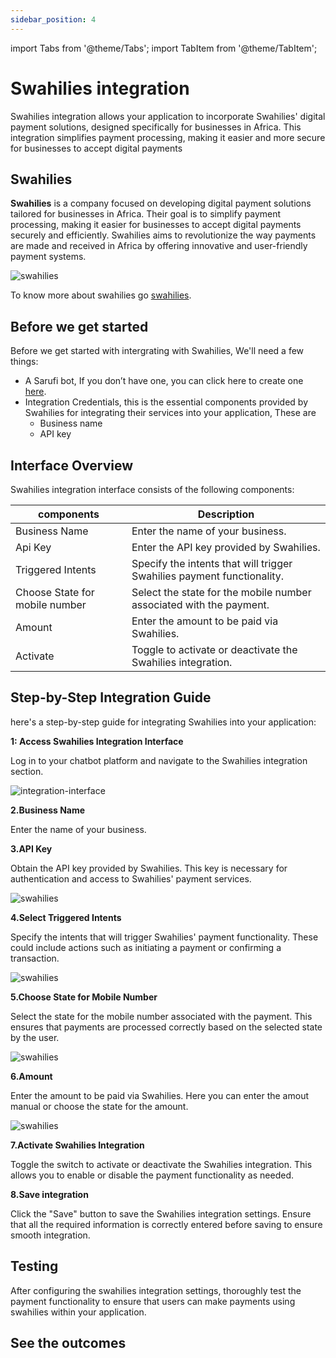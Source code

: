```yaml
---
sidebar_position: 4
---
```


import Tabs from '@theme/Tabs';
import TabItem from '@theme/TabItem';

# Swahilies integration
Swahilies integration allows your application to incorporate Swahilies' digital payment solutions, designed specifically for businesses in Africa. This integration simplifies payment processing, making it easier and more secure for businesses to accept digital payments

## Swahilies
**Swahilies** is a company focused on developing digital payment solutions tailored for businesses in Africa. Their goal is to simplify payment processing, making it easier for businesses to accept digital payments securely and efficiently. Swahilies aims to revolutionize the way payments are made and received in Africa by offering innovative and user-friendly payment systems.

![swahilies](/img/swahilies-image.png)

To know more about swahilies go  [swahilies](https://pay.swahilies.com/).

## Before we get started

Before we get started with intergrating with Swahilies, We'll need a few things:
- A Sarufi bot, If you don’t have one, you can click here to create one [here](https://sarufi.io).
- Integration Credentials, this is the essential components provided by Swahilies for integrating their services into your application, These are
    - Business  name
    - API key
   
## Interface Overview

Swahilies integration interface consists of the following components:

| components                      | Description                                                               |
|------------------------------|---------------------------------------------------------------------------|
| Business Name                | Enter the name of your business.                                         |
| Api Key                      | Enter the API key provided by Swahilies.                                  |
| Triggered Intents            | Specify the intents that will trigger Swahilies payment functionality.     |
| Choose State for mobile number | Select the state for the mobile number associated with the payment.      |
| Amount                       | Enter the amount to be paid via Swahilies.                                |
| Activate                     | Toggle to activate or deactivate the Swahilies integration.               |



## Step-by-Step Integration Guide
here's a step-by-step guide for integrating Swahilies into your application:

**1: Access  Swahilies Integration Interface**

Log in to your chatbot platform and navigate to the Swahilies integration section.

![integration-interface](/img/integration_interface.png)

**2.Business Name**

Enter the name of your business.

**3.API Key**

Obtain the API key provided by Swahilies. This key is necessary for authentication and access to Swahilies' payment services.

![swahilies](/img/swahilies-interface.png)

**4.Select Triggered Intents**

Specify the intents that will trigger Swahilies' payment functionality. These could include actions such as initiating a payment or confirming a transaction.

![swahilies](/img/swahilies-interface2.png)

**5.Choose State for Mobile Number**

Select the state for the mobile number associated with the payment. This ensures that payments are processed correctly based on the selected state by the user.

![swahilies](/img/swahilies-interface3.png)

**6.Amount**

Enter the amount to be paid via Swahilies.  Here you can enter the amout manual or choose the state for the amount.

![swahilies](/img/swahilies-interface4.png)

**7.Activate Swahilies Integration**

Toggle the switch to activate or deactivate the Swahilies integration. This allows you to enable or disable the payment functionality as needed.

**8.Save integration**

Click the "Save" button to save the Swahilies integration settings. Ensure that all the required information is correctly entered before saving to ensure smooth integration.

## Testing

After configuring the swahilies integration settings, thoroughly test the payment functionality to ensure that users can make payments using swahilies within your application.

## See the outcomes
